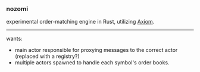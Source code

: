### nozomi

experimental order-matching engine in Rust, utilizing [Axiom](https://github.com/rsimmonsjr/axiom).

---

wants:

- main actor responsible for proxying messages to the correct actor (replaced with a registry?)
- multiple actors spawned to handle each symbol's order books.